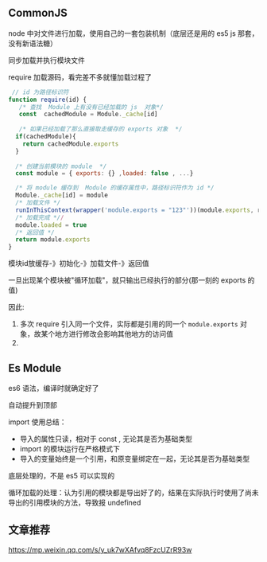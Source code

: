 ## CommonJS

node 中对文件进行加载，使用自己的一套包装机制（底层还是用的 es5 js 那套，没有新语法糖）

同步加载并执行模块文件

require 加载源码，看完差不多就懂加载过程了
```js
 // id 为路径标识符
function require(id) {
   /* 查找  Module 上有没有已经加载的 js  对象*/
   const  cachedModule = Module._cache[id]
   
   /* 如果已经加载了那么直接取走缓存的 exports 对象  */
  if(cachedModule){
    return cachedModule.exports
  }
 
  /* 创建当前模块的 module  */
  const module = { exports: {} ,loaded: false , ...}

  /* 将 module 缓存到  Module 的缓存属性中，路径标识符作为 id */  
  Module._cache[id] = module
  /* 加载文件 */
  runInThisContext(wrapper('module.exports = "123"'))(module.exports, require, module, __filename, __dirname)
  /* 加载完成 *//
  module.loaded = true 
  /* 返回值 */
  return module.exports
}
```

模块id放缓存-》初始化-》加载文件-》返回值

一旦出现某个模块被"循环加载"，就只输出已经执行的部分(那一刻的 exports 的值)

因此:
1. 多次 require 引入同一个文件，实际都是引用的同一个 `module.exports` 对象，故某个地方进行修改会影响其他地方的访问值
2. 
## Es Module

es6 语法，编译时就确定好了

自动提升到顶部

import 使用总结：
- 导入的属性只读，相对于 const , 无论其是否为基础类型
- import 的模块运行在严格模式下
- 导入的变量始终是一个引用，和原变量绑定在一起，无论其是否为基础类型

底层处理的，不是 es5 可以实现的

循环加载的处理：认为引用的模块都是导出好了的，结果在实际执行时使用了尚未导出的引用模块的方法，导致报 undefined  

## 文章推荐
https://mp.weixin.qq.com/s/y_uk7wXAfvq8FzcUZrR93w
